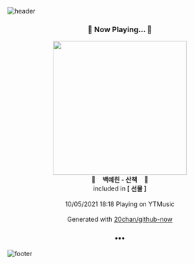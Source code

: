 ![header](https://capsule-render.vercel.app/api?type=wave&height=170&section=header&text=Hi.%20I'm%20SHIFT&fontColor=090707&fontAlignX=45&fontAlignY=65&fontSize=100)

<h3 align="center">🎵 Now Playing... 🎵</h3>
<p align="center">
  <a href="https://music.youtube.com/watch?v=T2UUTwvVoaM">
    <img width="300" src="https://lh3.googleusercontent.com/4rMXhBF_R14WJuySr-lnNmkTrUvIqTclFr0sjdAxWM_91cF0Wgx07Jzd_IqB8ZdHIVPn-kBhDJuWnTU">
  </a>
  <br>
  🎵&nbsp&nbsp&nbsp <b>백예린 - 산책</b> &nbsp&nbsp&nbsp🎵
  <br>
  included in <b>[ 선물 ]</b>
  
  <br />
  <br />
  10/05/2021 18:18 Playing on YTMusic
  <br />
  <br />
  Generated with <a href="https://github.com/20chan/github-now">20chan/github-now</a>
</p>

<h3 align="center">•••</h3>

![footer](https://capsule-render.vercel.app/api?type=wave&height=150&section=footer)
